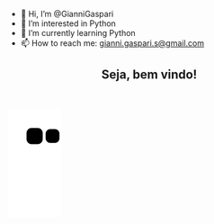- 👋 Hi, I’m @GianniGaspari
- 👀 I’m interested in Python
- 🌱 I’m currently learning Python
- 📫 How to reach me: gianni.gaspari.s@gmail.com

<!---
GianniGaspari/GianniGaspari is a ✨ special ✨ repository because its `README.md` (this file) appears on your GitHub profile.
You can click the Preview link to take a look at your changes.
--->


<div align="center">
<h2> Seja, bem vindo!</h2>
</div>
</br>

![snake gif](https://github.com/GianniGaspari/GianniGaspari/blob/output/github-contribution-grid-snake.svg)
